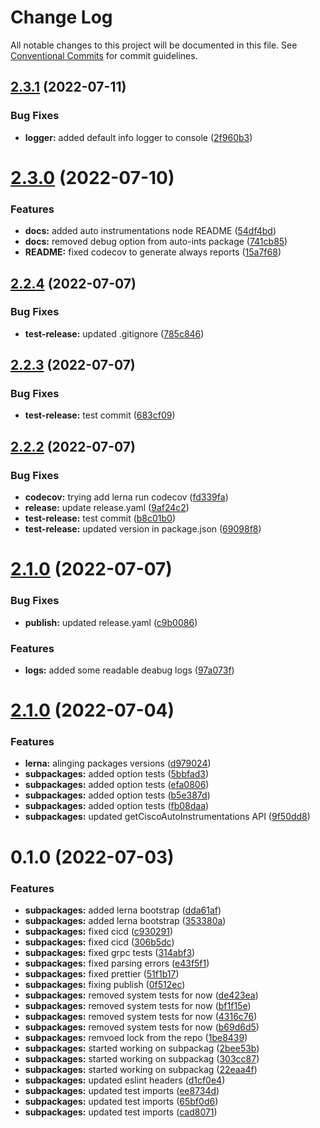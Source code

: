 # Change Log

All notable changes to this project will be documented in this file.
See [Conventional Commits](https://conventionalcommits.org) for commit guidelines.

## [2.3.1](https://github.com/cisco-open/otel-js/compare/@cisco-telescope/auto-instrumentations-node@2.3.0...@cisco-telescope/auto-instrumentations-node@2.3.1) (2022-07-11)


### Bug Fixes

* **logger:** added default info logger to console ([2f960b3](https://github.com/cisco-open/otel-js/commit/2f960b3b6dc71c18b084088cc5721125ab776594))





# [2.3.0](https://github.com/cisco-open/otel-js/compare/@cisco-telescope/auto-instrumentations-node@2.2.4...@cisco-telescope/auto-instrumentations-node@2.3.0) (2022-07-10)

### Features

- **docs:** added auto instrumentations node README ([54df4bd](https://github.com/cisco-open/otel-js/commit/54df4bd976e1ad5c937eed0b0f902682146977cb))
- **docs:** removed debug option from auto-ints package ([741cb85](https://github.com/cisco-open/otel-js/commit/741cb858cb5457311b7150d04f1f90b6abde5739))
- **README:** fixed codecov to generate always reports ([15a7f68](https://github.com/cisco-open/otel-js/commit/15a7f68a909983f625d85b3b276e63816319e982))

## [2.2.4](https://github.com/cisco-open/otel-js/compare/@cisco-telescope/auto-instrumentations-node@2.2.3...@cisco-telescope/auto-instrumentations-node@2.2.4) (2022-07-07)

### Bug Fixes

- **test-release:** updated .gitignore ([785c846](https://github.com/cisco-open/otel-js/commit/785c8465be5c1094736c5e360ba023a63d1b37ee))

## [2.2.3](https://github.com/cisco-open/otel-js/compare/@cisco-telescope/auto-instrumentations-node@2.2.2...@cisco-telescope/auto-instrumentations-node@2.2.3) (2022-07-07)

### Bug Fixes

- **test-release:** test commit ([683cf09](https://github.com/cisco-open/otel-js/commit/683cf09487ed3b6e6208552d3b29daedd76d3c2d))

## [2.2.2](https://github.com/cisco-open/otel-js/compare/@cisco-telescope/auto-instrumentations-node@2.1.0...@cisco-telescope/auto-instrumentations-node@2.2.2) (2022-07-07)

### Bug Fixes

- **codecov:** trying add lerna run codecov ([fd339fa](https://github.com/cisco-open/otel-js/commit/fd339faf232b4e7dbcf1cbb923f3bb3e63c227cb))
- **release:** update release.yaml ([9af24c2](https://github.com/cisco-open/otel-js/commit/9af24c2b1a5448bf96f66254fadc58461c6d30b7))
- **test-release:** test commit ([b8c01b0](https://github.com/cisco-open/otel-js/commit/b8c01b0e0b4fb8e54828b25192f93beb5054a661))
- **test-release:** updated version in package.json ([69098f8](https://github.com/cisco-open/otel-js/commit/69098f88f3fa7b448dd7a1e0f1584c62e4871e96))

# [2.1.0](https://github.com/cisco-open/otel-js/compare/@cisco-telescope/auto-instrumentations-node@2.0.2...@cisco-telescope/auto-instrumentations-node@2.1.0) (2022-07-07)

### Bug Fixes

- **publish:** updated release.yaml ([c9b0086](https://github.com/cisco-open/otel-js/commit/c9b00869888847091d283ce45e1d555dfb21445c))

### Features

- **logs:** added some readable deabug logs ([97a073f](https://github.com/cisco-open/otel-js/commit/97a073ffc05031fe7684e53b4c797ea91b81ddf8))

# [2.1.0](https://github.com/epsagon/otel-js/compare/@cisco-telescope/auto-instrumentations-node@0.1.1...@cisco-telescope/auto-instrumentations-node@2.1.0) (2022-07-04)

### Features

- **lerna:** alinging packages versions ([d979024](https://github.com/epsagon/otel-js/commit/d9790244f1f928364eaf3811cd670f4bbf41dce6))
- **subpackages:** added option tests ([5bbfad3](https://github.com/epsagon/otel-js/commit/5bbfad3fef9e6ca4c1ea54fd0badc1ff07b4d83e))
- **subpackages:** added option tests ([efa0806](https://github.com/epsagon/otel-js/commit/efa0806298d1129867fb6f815ff9bc34863fddaa))
- **subpackages:** added option tests ([b5e387d](https://github.com/epsagon/otel-js/commit/b5e387de00e623a6764d9ba016e94f3ca8d20039))
- **subpackages:** added option tests ([fb08daa](https://github.com/epsagon/otel-js/commit/fb08daa04956bfaab9a20167fce12087f8fcf562))
- **subpackages:** updated getCiscoAutoInstrumentations API ([9f50dd8](https://github.com/epsagon/otel-js/commit/9f50dd84ae57de18b294009ca53bd50f91c57c6b))

# 0.1.0 (2022-07-03)

### Features

- **subpackages:** added lerna bootstrap ([dda61af](https://github.com/epsagon/otel-js/commit/dda61afed25521298ae5f8ad3f7397047a49e506))
- **subpackages:** added lerna bootstrap ([353380a](https://github.com/epsagon/otel-js/commit/353380ac41bbdfcccf143ca0d123206a1e616438))
- **subpackages:** fixed cicd ([c930291](https://github.com/epsagon/otel-js/commit/c930291c6d9d6bc6451913a1120f7f6c35715ee5))
- **subpackages:** fixed cicd ([306b5dc](https://github.com/epsagon/otel-js/commit/306b5dc6a60ed3538185e107680a71d52075c17e))
- **subpackages:** fixed grpc tests ([314abf3](https://github.com/epsagon/otel-js/commit/314abf3ee2a7835ed22fbfa8ab8b67f74af3bd1f))
- **subpackages:** fixed parsing errors ([e43f5f1](https://github.com/epsagon/otel-js/commit/e43f5f19eefd764225529b5c5087252c00a0e416))
- **subpackages:** fixed prettier ([51f1b17](https://github.com/epsagon/otel-js/commit/51f1b1759735557d28dab8b8725a5159e2d55cde))
- **subpackages:** fixing publish ([0f512ec](https://github.com/epsagon/otel-js/commit/0f512ec9ff57a278856b66ee3076d2df6d92a246))
- **subpackages:** removed system tests for now ([de423ea](https://github.com/epsagon/otel-js/commit/de423ea18505f3318f5521de11904e1e15967743))
- **subpackages:** removed system tests for now ([bf1f15e](https://github.com/epsagon/otel-js/commit/bf1f15e9b26362c5b6ebf395f29cbda8d23f0337))
- **subpackages:** removed system tests for now ([4316c76](https://github.com/epsagon/otel-js/commit/4316c76fe848d16a94255612ab15bb29c01e1813))
- **subpackages:** removed system tests for now ([b69d6d5](https://github.com/epsagon/otel-js/commit/b69d6d5956bf6b6e4d3c2ffe8d5c703746495cf9))
- **subpackages:** remvoed lock from the repo ([1be8439](https://github.com/epsagon/otel-js/commit/1be84399bf52685efb9329731c9d9c889870c542))
- **subpackages:** started working on subpackag ([2bee53b](https://github.com/epsagon/otel-js/commit/2bee53b4b38c41b65197cafe31c9a4ef03c4b6bd))
- **subpackages:** started working on subpackag ([303cc87](https://github.com/epsagon/otel-js/commit/303cc87005d9741d2bcdb01904429f4a64020ab1))
- **subpackages:** started working on subpackag ([22eaa4f](https://github.com/epsagon/otel-js/commit/22eaa4f920a157b385dc1164e4a9ce50d730ce0d))
- **subpackages:** updated eslint headers ([d1cf0e4](https://github.com/epsagon/otel-js/commit/d1cf0e435c0bcd19321a4aedb71c0cc7f910fdd1))
- **subpackages:** updated test imports ([ee8734d](https://github.com/epsagon/otel-js/commit/ee8734de3cf47b53b4de0080662f3e97c9569eab))
- **subpackages:** updated test imports ([65bf0d6](https://github.com/epsagon/otel-js/commit/65bf0d671a1e8cc4dfa1fce0929a2244c82056a7))
- **subpackages:** updated test imports ([cad8071](https://github.com/epsagon/otel-js/commit/cad8071a181fcbceaca51674b74bd3448a350cf3))
